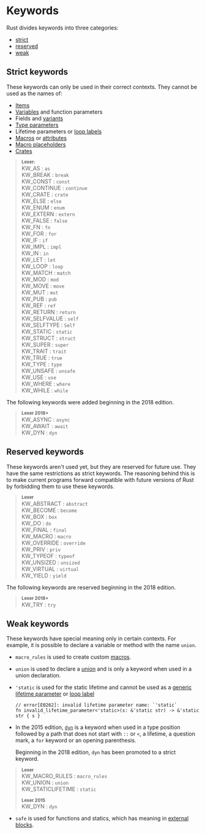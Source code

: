 # Keywords

Rust divides keywords into three categories:

* [strict](#strict-keywords)
* [reserved](#reserved-keywords)
* [weak](#weak-keywords)

## Strict keywords

These keywords can only be used in their correct contexts. They cannot
be used as the names of:

* [Items]
* [Variables] and function parameters
* Fields and [variants]
* [Type parameters]
* Lifetime parameters or [loop labels]
* [Macros] or [attributes]
* [Macro placeholders]
* [Crates]

> **<sup>Lexer:</sup>**\
> KW_AS             : `as`\
> KW_BREAK          : `break`\
> KW_CONST          : `const`\
> KW_CONTINUE       : `continue`\
> KW_CRATE          : `crate`\
> KW_ELSE           : `else`\
> KW_ENUM           : `enum`\
> KW_EXTERN         : `extern`\
> KW_FALSE          : `false`\
> KW_FN             : `fn`\
> KW_FOR            : `for`\
> KW_IF             : `if`\
> KW_IMPL           : `impl`\
> KW_IN             : `in`\
> KW_LET            : `let`\
> KW_LOOP           : `loop`\
> KW_MATCH          : `match`\
> KW_MOD            : `mod`\
> KW_MOVE           : `move`\
> KW_MUT            : `mut`\
> KW_PUB            : `pub`\
> KW_REF            : `ref`\
> KW_RETURN         : `return`\
> KW_SELFVALUE      : `self`\
> KW_SELFTYPE       : `Self`\
> KW_STATIC         : `static`\
> KW_STRUCT         : `struct`\
> KW_SUPER          : `super`\
> KW_TRAIT          : `trait`\
> KW_TRUE           : `true`\
> KW_TYPE           : `type`\
> KW_UNSAFE         : `unsafe`\
> KW_USE            : `use`\
> KW_WHERE          : `where`\
> KW_WHILE          : `while`

The following keywords were added beginning in the 2018 edition.

> **<sup>Lexer 2018+</sup>**\
> KW_ASYNC          : `async`\
> KW_AWAIT          : `await`\
> KW_DYN            : `dyn`

## Reserved keywords

These keywords aren't used yet, but they are reserved for future use. They have
the same restrictions as strict keywords. The reasoning behind this is to make
current programs forward compatible with future versions of Rust by forbidding
them to use these keywords.

> **<sup>Lexer</sup>**\
> KW_ABSTRACT       : `abstract`\
> KW_BECOME         : `become`\
> KW_BOX            : `box`\
> KW_DO             : `do`\
> KW_FINAL          : `final`\
> KW_MACRO          : `macro`\
> KW_OVERRIDE       : `override`\
> KW_PRIV           : `priv`\
> KW_TYPEOF         : `typeof`\
> KW_UNSIZED        : `unsized`\
> KW_VIRTUAL        : `virtual`\
> KW_YIELD          : `yield`

The following keywords are reserved beginning in the 2018 edition.

> **<sup>Lexer 2018+</sup>**\
> KW_TRY   : `try`

## Weak keywords

These keywords have special meaning only in certain contexts. For example, it
is possible to declare a variable or method with the name `union`.

* `macro_rules` is used to create custom [macros].
* `union` is used to declare a [union] and is only a keyword when used in a
  union declaration.
* `'static` is used for the static lifetime and cannot be used as a [generic
  lifetime parameter] or [loop label]

  ```compile_fail
  // error[E0262]: invalid lifetime parameter name: `'static`
  fn invalid_lifetime_parameter<'static>(s: &'static str) -> &'static str { s }
  ```
* In the 2015 edition, [`dyn`] is a keyword when used in a type position
  followed by a path that does not start with `::` or `<`, a lifetime, a question mark, a `for`
  keyword or an opening parenthesis.

  Beginning in the 2018 edition, `dyn` has been promoted to a strict keyword.

> **<sup>Lexer</sup>**\
> KW_MACRO_RULES    : `macro_rules`\
> KW_UNION          : `union`\
> KW_STATICLIFETIME : `static`
>
> **<sup>Lexer 2015</sup>**\
> KW_DYN            : `dyn`
* `safe` is used for functions and statics, which has meaning in [external blocks].

[items]: items.md
[Variables]: variables.md
[Type parameters]: types/parameters.md
[loop labels]: expressions/loop-expr.md#loop-labels
[Macros]: macros.md
[attributes]: attributes.md
[Macro placeholders]: macros-by-example.md
[Crates]: crates-and-source-files.md
[union]: items/unions.md
[variants]: items/enumerations.md
[`dyn`]: types/trait-object.md
[loop label]: expressions/loop-expr.md#loop-labels
[generic lifetime parameter]: items/generics.md
[external blocks]: items/external-blocks.md
